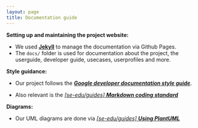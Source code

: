 ```yaml
---
layout: page
title: Documentation guide
---
```


**Setting up and maintaining the project website:**

* We used [**Jekyll**](https://jekyllrb.com/) to manage the documentation via Github Pages.
* The `docs/` folder is used for documentation about the project, the userguide, developer guide, usecases, userprofiles and more.

**Style guidance:**

* Our project follows the [**_Google developer documentation style guide_**](https://developers.google.com/style).

* Also relevant is the [_[se-edu/guides] **Markdown coding standard**_](https://se-education.org/guides/conventions/markdown.html)

**Diagrams:**

* Our UML diagrams are done via [_[se-edu/guides] **Using PlantUML**_](https://se-education.org/guides/tutorials/plantUml.html)

